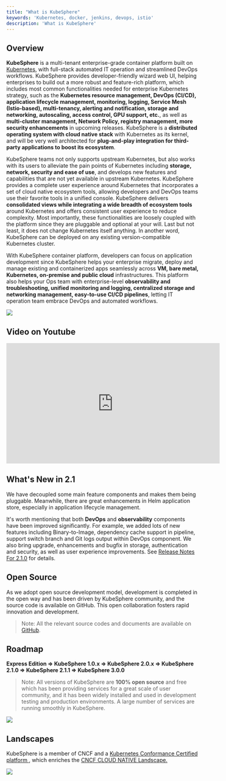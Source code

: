 ```yaml
---
title: "What is KubeSphere"
keywords: 'Kubernetes, docker, jenkins, devops, istio'
description: 'What is KubeSphere'
---
```


## Overview

**KubeSphere** is a multi-tenant enterprise-grade container platform built on [Kubernetes](http://kubernetes.io), with full-stack automated IT operation and streamlined DevOps workflows. KubeSphere provides developer-friendly wizard web UI, helping enterprises to build out a more robust and feature-rich platform, which includes most common functionalities needed for enterprise Kubernetes strategy, such as the **Kubernetes resource management, DevOps (CI/CD), application lifecycle management, monitoring, logging, Service Mesh (Istio-based), multi-tenancy, alerting and notification, storage and networking, autoscaling, access control, GPU support, etc.**, as well as **multi-cluster management, Network Policy, registry management, more security enhancements** in upcoming releases. KubeSphere is a **distributed operating system with cloud native stack** with Kubernetes as its kernel, and will be very well architected for **plug-and-play integration for third-party applications to boost its ecosystem**.

KubeSphere teams not only supports upstream Kubernetes, but also works with its users to alleviate the pain points of Kubernetes including **storage, network, security and ease of use**, and develops new features and capabilities that are not yet available in upstream Kubernetes. KubeSphere provides a complete user experience around Kubernetes that incorporates a set of cloud native ecosystem tools, allowing developers and DevOps teams use their favorite tools in a unified console. KubeSphere delivers **consolidated views while integrating a wide breadth of ecosystem tools** around Kubernetes and offers consistent user experience to reduce complexity. Most importantly, these functionalities are loosely coupled with the platform since they are pluggable and optional at your will. Last but not least, it does not change Kubernetes itself anything. In another word, KubeSphere can be deployed on any existing version-compatible Kubernetes cluster.

With KubeSphere container platform, developers can focus on application development since KubeSphere helps your enterprise migrate, deploy and manage existing and containerized apps seamlessly across **VM, bare metal, Kubernetes, on-premise and public cloud** infrastructures. This platform also helps your Ops team with enterprise-level **observability and troubleshooting, unified monitoring and logging, centralized storage and networking management, easy-to-use CI/CD pipelines**, letting IT operation team embrace DevOps and automated workflows.


![](https://pek3b.qingstor.com/kubesphere-docs/png/20200114144301.png)


## Video on Youtube

<iframe width="560" height="315" src="https://www.youtube.com/embed/u5lQvhi_Xlc" frameborder="0" allow="accelerometer; autoplay; encrypted-media; gyroscope; picture-in-picture" allowfullscreen></iframe>

## What's New in 2.1

We have decoupled some main feature components and makes them being pluggable. Meanwhile, there are great enhancements in Helm application store, especially in application lifecycle management.

It's worth mentioning that both **DevOps** and **observability** components have been improved significantly. For example, we added lots of new features including Binary-to-Image, dependency cache support in pipeline, support switch branch and Git logs output within DevOps component. We also bring upgrade, enhancements and bugfix in storage, authentication and security, as well as user experience improvements. See [Release Notes For 2.1.0](../../release/release-v210) for details.

## Open Source

As we adopt open source development model, development is completed in the open way and has been driven by KubeSphere community, and the source code is available on GitHub. This open collaboration fosters rapid innovation and development.

> Note: All the relevant source codes and documents are available on [GitHub](https://github.com/kubesphere/kubesphere).



## Roadmap

**Express Edition => KubeSphere 1.0.x => KubeSphere 2.0.x => KubeSphere 2.1.0 => KubeSphere 2.1.1 => KubeSphere 3.0.0**

> Note: All versions of KubeSphere are **100% open source** and free which has been providing services for a great scale of user community, and it has been widely installed and used in development testing and production environments. A large number of services are running smoothly in KubeSphere.

![](https://pek3b.qingstor.com/kubesphere-docs/png/20190926000413.png)


## Landscapes                       

KubeSphere is a member of CNCF and a [Kubernetes Conformance Certified platform
](https://www.cncf.io/certification/software-conformance/#logos), which enriches the [CNCF CLOUD NATIVE Landscape.
](https://landscape.cncf.io/landscape=observability-and-analysis&license=apache-license-2-0)

![](https://pek3b.qingstor.com/kubesphere-docs/png/20191011233719.png)
